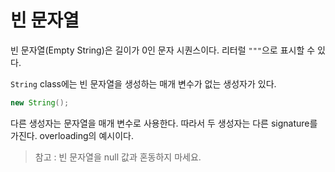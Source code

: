 # 빈 문자열

빈 문자열(Empty String)은 길이가 0인 문자 시퀀스이다. 리터럴 `"""`으로 표시할 수 있다. 

`String` class에는 빈 문자열을 생성하는 매개 변수가 없는 생성자가 있다.

```java
new String();
```

다른 생성자는 문자열을 매개 변수로 사용한다. 따라서 두 생성자는 다른 signature를 가진다. overloading의 예시이다.

> 참고 : 빈 문자열을 null 값과 혼동하지 마세요.